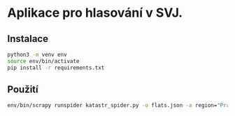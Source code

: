 # Aplikace pro hlasování v SVJ.

## Instalace
```bash
python3 -m venv env
source env/bin/activate
pip install -r requirements.txt
```

## Použití
```bash
env/bin/scrapy runspider katastr_spider.py -o flats.json -a region="Praha (okres Hlavní město Praha);554782" -a town_part=400807 -a building=365
```
